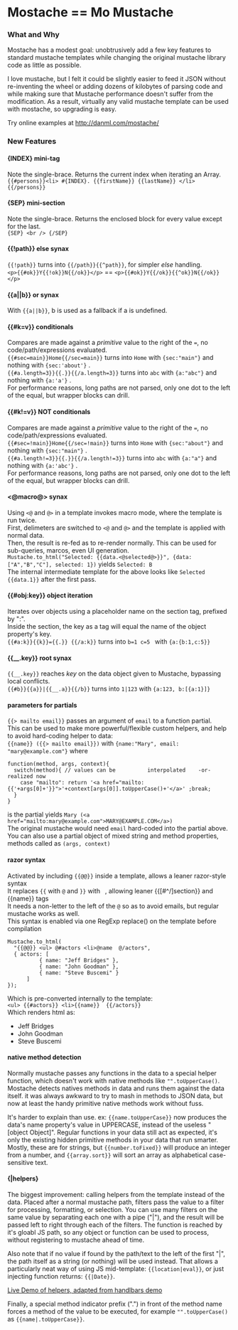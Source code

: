 Mostache == Mo Mustache
========


### What and Why
Mostache has a modest goal: unobtrusively add a few key features to standard mustache templates while changing the original mustache library code as little as possible.

I love mustache, but I felt it could be slightly easier to feed it JSON without re-inventing the wheel or adding dozens of kilobytes of parsing code and while making sure that Mustache performance doesn't suffer from the modification. As a result, virtually any valid mustache template can be used with mostache, so upgrading is easy. 

Try online examples at <http://danml.com/mostache/>


### New Features

#### {INDEX} mini-tag
  Note the single-brace. Returns the current index when iterating an Array.  <br />
    `{{#persons}}<li> #{INDEX}. {{firstName}} {{lastName}} </li> {{/persons}}`

#### {SEP} mini-section
   Note the single-brace. Returns the enclosed block for every value except for the last. <br />
    `{SEP} <br /> {/SEP}`

#### {{!path}} else synax
  `{{!path}}` turns into `{{/path}}{{^path}}`, for simpler _else_ handling. <br />
    `<p>{{#ok}}Y{{!ok}}N{{/ok}}</p>` == `<p>{{#ok}}Y{{/ok}}{{^ok}}N{{/ok}}</p>`

#### {{a||b}} or synax
  With `{{a||b}}`, b is used as a fallback if a is undefined.

#### {{#k=v}} conditionals
  Compares are made against a _primitive_ value to the right of the `=`, no code/path/expressions evaluated. <br />
  `{{#sec=main}}Home{{/sec=main}}` turns into `Home` with `{sec:"main"}` and nothing with `{sec:'about'}` . <br />
  `{{#a.length=3}}{{.}}{{/a.length=3}}` turns into `abc` with `{a:"abc"}` and nothing with `{a:'a'}` . <br />
  For performance reasons, long paths are not parsed, only one dot to the left of the equal, but wrapper blocks can drill.
  
#### {{#k!=v}} NOT conditionals
  Compares are made against a _primitive_ value to the right of the `=`, no code/path/expressions evaluated. <br />
  `{{#sec=!main}}Home{{/sec=!main}}` turns into `Home` with `{sec:"about"}` and nothing with `{sec:"main"}` . <br />
  `{{#a.length!=3}}{{.}}{{/a.length!=3}}` turns into `abc` with `{a:"a"}` and nothing with `{a:'abc'}` . <br />
  For performance reasons, long paths are not parsed, only one dot to the left of the equal, but wrapper blocks can drill.


#### <@macro@> synax
  Using `<@` and `@>` in a template invokes macro mode, where the template is run twice.<br  />
  First, delimeters are switched to `<@` and `@>` and the template is applied  with normal data. <br />
  Then, the result is re-fed as to re-render normally. This can be used for sub-queries, marcos, even UI generation. <br />
`Mustache.to_html("Selected: {{data.<@selected@>}}", {data:["A","B","C"], selected: 1})` yields `Selected: B` <br />
The internal intermediate template for the above looks like `Selected {{data.1}}` after the first pass.

#### {{#obj:key}} object iteration
 Iterates over objects using a placeholder name on the section tag, prefixed by ":". <br />
 Inside the section, the key as a tag will equal the name of the object property's key. <br />
`{{#a:k}}{{k}}={{.}} {{/a:k}}` turns into `b=1 c=5 ` with `{a:{b:1,c:5}}`

#### {{__.key}} root synax
  `{{__.key}}` reaches _key_ on the data object given to Mustache, bypassing local conflicts. <br />
  `{{#b}}{{a}}|{{__.a}}{{/b}}` turns into `1|123` with `{a:123, b:[{a:1}]}`


#### parameters for partials
  `{{> mailto email}}` passes an argument of `email` to a function partial. <br />
  This can be used to make more powerful/flexible custom helpers, and help to avoid hard-coding helper to data:  <br />
  `{{name}} ({{> mailto email}})` with `{name:"Mary", email: "mary@example.com"}` where <br />
  
    function(method, args, context){
      switch(method){ // values can be          interpolated    -or-  realized now
        case "mailto": return '<a href="mailto:{{'+args[0]+'}}">'+context[args[0]].toUpperCase()+'</a>' ;break;
      } 
    }
is the partial yields `Mary (<a href="mailto:mary@example.com">MARY@EXAMPLE.COM</a>)` <br />
The original mustache would need `email` hard-coded into the partial above. <br />
You can also use a partial object of mixed string and method properties, methods called as `(args, context)`


#### razor syntax
  Activated by including `{{@@}}` inside a template, allows a leaner razor-style syntax <br />
  It replaces `{{` with `@` and `}}` with ` `, allowing leaner {{[#^/]section}} and {{name}} tags <br />
  It needs a non-letter to the left of the `@` so as to avoid emails, but regular mustache works as well. <br />
  This syntax is enabled via one RegExp replace() on the template before compilation
```
Mustache.to_html(
  "{{@@}} <ul> @#actors <li>@name  @/actors", 
  { actors: [ 
          { name: "Jeff Bridges" },
          { name: "John Goodman" },
          { name: "Steve Buscemi" }
      ]
}); 
```
Which is pre-converted internally to the template: <br />
`<ul> {{#actors}} <li>{{name}}  {{/actors}}` <br />
Which renders html as:
* Jeff Bridges
* John Goodman
* Steve Buscemi


#### native method detection
Normally mustache passes any functions in the data to a special helper function, which doesn't work with native methods like `"".toUpperCase()`. Mostache detects natives methods in data and runs them against the data itself. it was always awkward to try to mash in methods to JSON data, but now at least the handy primitive native methods work without fuss. 

It's harder to explain than use. ex: `{{name.toUpperCase}}` now produces the data's name property's value in UPPERCASE, instead of the useless "[object Object]". Regular functions in your data still act as expected, it's only the existing hidden primitive methods in your data that run smarter. Mostly, these are for strings, but `{{number.toFixed}}` will produce an integer from a number, and `{{array.sort}}` will sort an array as alphabetical case-sensitive text.

#### {|helpers}
The biggest improvement: calling helpers from the template instead of the data. Placed after a normal mustache path, filters pass the value to a filter for processing, formatting, or selection. You can use many filters on the same value by separating each one with a pipe ("|"), and the result will be passed left to right through each of the filters. The function is reached by it's gloabl JS path, so any object or function can be used to process, without registering to mustache ahead of time. 

Also note that if no value if found by the path/text to the left of the first "|", the path itself as a string (or nothing) will be used instead. That allows a particularly neat way of using JS mid-template: `{{location|eval}}`, or just injecting function returns: `{{|Date}}`. 

[Live Demo of helpers, adapted from handlbars demo](http://pagedemos.com/4cy5k6jwxyrf/) <br />

Finally, a special method indicator prefix (".") in front of the method name forces a method of the value to be executed, for example `"".toUpperCase()` as `{{name|.toUpperCase}}`.




